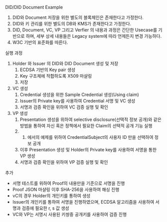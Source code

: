 DID/DID Document Example

1. DID와 Document 저장을 위한 별도의 블록체인은 존재한다고 가정한다.
2. DID와 키 관리를 위한 별도의 DB와 KMS가 존재한다고 가정한다.
3. DID, Document, VC, VP 그리고 Verfier 의 내용과 과정은 간단한 Usecase를 기반으로 하며, 세부 상세 내용들은 Legacy system에 따라 언제든지 변경 가능하다.
4. W3C 기반의 표준화를 따른다.


실행 과정
1. Holder 와 Issuer 의 DID와 DID Document 생성 및 저장
   1) ECDSA 기반의 Key pair 생성
   2) Key 구조체에 적합하도록 X509 마샬링
   3) 저장
2. VC 생성
   1) Credential 생성을 위한 Sample Credential 생성(Using claim)
   2) Issuer의 Private key를 사용하여 Credential 서명 및 VC 생성
   3) 서명과 검증 확인을 위하여 VC 검증 실행 및 확인
3. VP 생성
   1) Presentation 생성을 위하여 selective disclosure(선택적 정보 공개)와 같은 방법을 통하여 자신 혹은 정책에서 필요한 Claim의 선택적 공개 기능 실행
   2) 1) 에서의 예제를 위하여 CredentialSubject의 사용자 ID 만을 선택하여 정보 공개
   3) 이후 Presentation 생성 및 Holder의 Private key를 사용하여 서명을 통한 VP 생성 
   2) 서명과 검증 확인을 위하여 VP 검증 실행 및 확인

추가 
- 서명 테스트를 위하여 Proof의 내용만을 기준으로 서명을 진행
- Proof JSON 마샬링 이후 SHA-256을 사용하여 해싱 진행
- vC의 경우 Holder의 개인키를 통하여 생성
- Issuer의 개인키를 통하여 서명을 진행하였으며, ECDSA 알고리즘을 사용하여 서명과 검증에 필요한 r, s 값 생성
- VC와 VP는 서명시 사용된 키쌍중 공개키를 사용하여 검증 진행 
